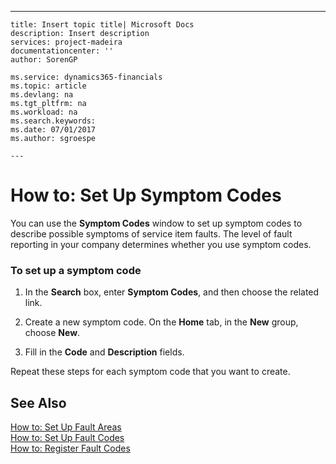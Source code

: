 ---
    title: Insert topic title| Microsoft Docs
    description: Insert description
    services: project-madeira
    documentationcenter: ''
    author: SorenGP

    ms.service: dynamics365-financials
    ms.topic: article
    ms.devlang: na
    ms.tgt_pltfrm: na
    ms.workload: na
    ms.search.keywords:
    ms.date: 07/01/2017
    ms.author: sgroespe

    ---
# How to: Set Up Symptom Codes
You can use the **Symptom Codes** window to set up symptom codes to describe possible symptoms of service item faults. The level of fault reporting in your company determines whether you use symptom codes.  
  
### To set up a symptom code  
  
1.  In the **Search** box, enter **Symptom Codes**, and then choose the related link.  
  
2.  Create a new symptom code. On the **Home** tab, in the **New** group, choose **New**.  
  
3.  Fill in the **Code** and **Description** fields.  
  
 Repeat these steps for each symptom code that you want to create.  
  
## See Also  
 [How to: Set Up Fault Areas](../Service/how-to-set-up-fault-areas.md)   
 [How to: Set Up Fault Codes](../Service/how-to-set-up-fault-codes.md)   
 [How to: Register Fault Codes](../Service/how-to-register-fault-codes.md)